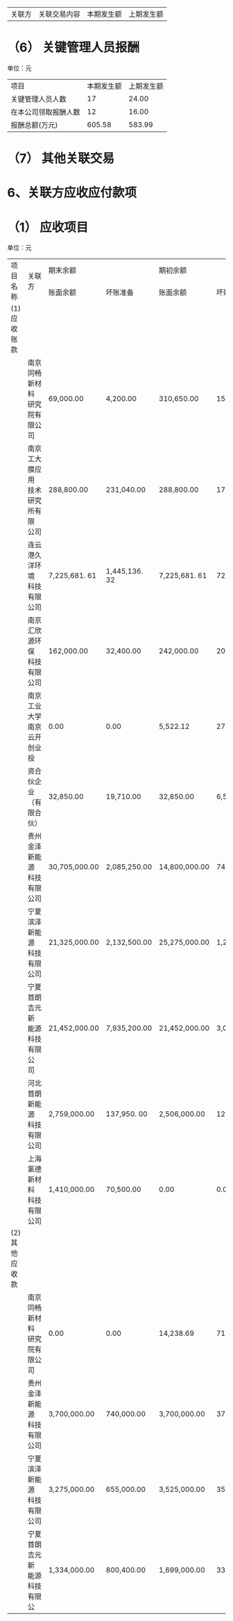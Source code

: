 <html><body><table><tr><td>关联方</td><td>关联交易内容</td><td>本期发生额</td><td>上期发生额</td></tr></table></body></html>  

# （6） 关键管理人员报酬  

单位：元  

<html><body><table><tr><td>项目</td><td>本期发生额</td><td>上期发生额</td></tr><tr><td>关键管理人员人数</td><td>17</td><td>24.00</td></tr><tr><td>在本公司领取报酬人数</td><td>12</td><td>16.00</td></tr><tr><td>报酬总额(万元)</td><td>605.58</td><td>583.99</td></tr></table></body></html>  

# （7） 其他关联交易  

# 6、关联方应收应付款项  

# （1） 应收项目  

单位：元  


<html><body><table><tr><td rowspan="2">项目名称</td><td rowspan="2">关联方</td><td colspan="2">期末余额</td><td colspan="2">期初余额</td></tr><tr><td>账面余额</td><td>坏账准备</td><td>账面余额</td><td>坏账准备</td></tr><tr><td>(1)应收账款</td><td></td><td></td><td></td><td></td><td></td></tr><tr><td></td><td>南京同畅新材料 研究院有限公司</td><td>69,000.00</td><td>4,200.00</td><td>310,650.00</td><td>15,532.50</td></tr><tr><td></td><td>南京工大膜应用 技术研究所有限 公司</td><td>288,800.00</td><td>231,040.00</td><td>288,800.00</td><td>173,280. 00</td></tr><tr><td></td><td>连云港久洋环境 科技有限公司</td><td>7,225,681. 61</td><td>1,445,136. 32</td><td>7,225,681. 61</td><td>722,568.16</td></tr><tr><td></td><td>南京汇欣源环保 科技有限公司</td><td>162,000.00</td><td>32,400.00</td><td>242,000.00</td><td>20,200.00</td></tr><tr><td></td><td>南京工业大学 南京云开创业投</td><td>0.00</td><td>0.00</td><td>5,522.12</td><td>276.11</td></tr><tr><td></td><td>资合伙企业（有 限合伙）</td><td>32,850.00</td><td>19,710.00</td><td>32,850.00</td><td>6,570.00</td></tr><tr><td></td><td>贵州金泽新能源 科技有限公司</td><td>30,705,000.00</td><td>2,085,250.00</td><td>14,800,000.00</td><td>740,000.00</td></tr><tr><td></td><td>宁夏滨泽新能源 科技有限公司</td><td>21,325,000.00</td><td>2,132,500.00</td><td>25,275,000.00</td><td>1,263,750.00</td></tr><tr><td></td><td>宁夏首朗吉元新 能源科技有限公 司</td><td>21,452,000.00</td><td>7,935,200.00</td><td>21,452,000.00</td><td>3,056,400.00</td></tr><tr><td></td><td>河北首朗新能源 科技有限公司</td><td>2,759,000.00</td><td>137,950. 00</td><td>2,506,000.00</td><td>125,300.00</td></tr><tr><td></td><td>上海氯德新材料 科技有限公司</td><td>1,410,000.00</td><td>70,500.00</td><td>0.00</td><td>0.00</td></tr><tr><td>(2)其他应收款</td><td></td><td></td><td></td><td></td><td></td></tr><tr><td></td><td>南京同畅新材料 研究院有限公司</td><td>0.00</td><td>0.00</td><td>14,238.69</td><td>711.93</td></tr><tr><td></td><td>贵州金泽新能源 科技有限公司</td><td>3,700,000.00</td><td>740,000.00</td><td>3,700,000.00</td><td>370,000.00</td></tr><tr><td></td><td>宁夏滨泽新能源 科技有限公司</td><td>3,275,000.00</td><td>655,000.00</td><td>3,525,000.00</td><td>352,500.00</td></tr><tr><td></td><td>宁夏首朗吉元新 能源科技有限公</td><td>1,334,000.00</td><td>800,400.00</td><td>1,699,000.00</td><td>339,800.00</td></tr></table></body></html>  